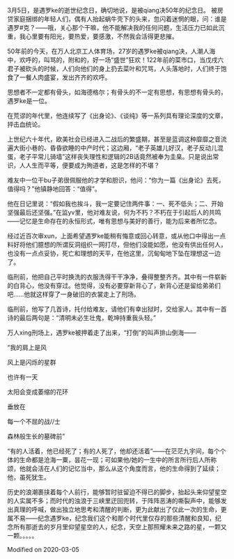 3月5日，是遇罗ke的逝世纪念日，确切地说，是被qiang决50年的纪念日。 被房贷家庭捆绑的年轻人们，偶有人抬起蜗牛壳下的头来，忽闪着迷惘的眼，问：谁是遇罗#克？——哦，关心那个干嘛，他不能解决我的任何问题，生活压力已如此沉重，我心里要有阳光，要热爱，要感激，不然我会活得更悲摧。

50年前的今天，在万人北京工人体育场，27岁的遇罗ke被qiang决，人潮人海中，欢呼的，叫骂的，附和的，好一场“盛世”狂欢！122年前的菜市口，当戊戌六君子被砍头的时候，人们向他们的身上扔去菜叶和咒骂，人头落地时，人们终于饱食了一餐人肉盛宴，发出齐齐的欢呼。

思想者不一定都有骨头，如海德格尔；有骨头的不一定有思想，有思想有骨头的，遇罗ke是一位。

在荒谬的年代里，他连续写了《出身论》、《谈纯》等一系列具有理论深度的文章，抨击血统论。

上世纪六十年代，欧美社会已经进入二战后的繁盛期，甚至是蓝调这种靡靡之音流遍大街小巷的、昏昏欲睡的中产时代；这边厢，“老子英雄儿好汉，老子反动儿混蛋，老子平常儿骑墙”这样丧失理性和逻辑的2B话竟然被奉为圭臬。只是说出常识，人人生而平等，便要成为殉道者，这是怎样的不堪？

难友中一位干bu子弟很佩服他的才学和胆识，他问：“你为一篇《出身论》去死，值得吗？”他镇静地回答：“值得”。

他在日记里说：“假如我也挨斗，我一定要记住两件事：一、死不低头；二、开始坚强最后还坚强。”在监yv里，他对难友说，何为不朽？不朽在于引起后人的共鸣——记忆是生命存在的永恒形式，唯有思想与美好的善行，能为后来者所忆念。

经过近百次审xun，上面希望遇罗ke能稍有悔意或回心转意，或从他口中得出一点料好将他们臆想的所谓反洞组织一网打尽，但他们没能如愿，他没有供出任何人，也没有一点点妥协，死亡和理想的天平，在他这里，沉甸甸地下坠在理想这一边了。

临刑前，他把自己平时换洗的衣服洗得干干净净，叠得整整齐齐。其中有一件崭新的白背心，他没有穿过。他觉得，没有必要穿新背心了，新背心还是留给弟弟们吧……他就这样穿了一身破旧的衣裳走上了刑场。

临刑前，他写了几首诗，托付给难友，请他们有幸出狱时，交给家人。其中有一首诗的最后两句是：“清明未必生壮鬼，乾坤持重我头轻。”

万人xing刑场上，遇罗ke被押着走了出来，“打倒”的叫声排山倒海——

“我的肩上是风

风上是闪烁的星群

也许有一天

太阳会变成萎缩的花环

垂放在

每一个不屈的战//士

森林般生长的墓碑前”

“有的人活着，他已经死了；有的人死了，他却还活着”——在茫茫九宇间，每个个体的生命都是沧海一粟，昙花一现；可如果他/她的一生中的所言所行后人所称颂，他就会活在人们的记忆当中，那么从这个角度而言，他的生命得到了延续；他，虽死犹生。

历史的浪潮裹挟着每个人前行，能够暂时驻留迫不得已的脚步，抬起头来仰望星空的人实属不多；而时代的浊浪于三峡里迂回兜转，于阵阵恶涛的嘶裂声中，能够发出真理的呼喊，做出独立地思考和清醒的判断，更为此献出了仅此一次的生命，更属不易——纪念遇罗ke，纪念我们这个和那个时代里仅存的那些清醒和良知，纪念所有那逝去的岁月里仰望星空的人，纪念，天空上那照耀未来之路的星，一颗又一颗。。。。。

Modified on 2020-03-05 


